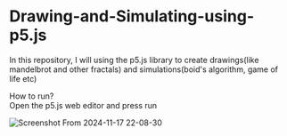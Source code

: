 # Drawing-and-Simulating-using-p5.js
In this repository, I will using the p5.js library to create drawings(like mandelbrot and other fractals) and simulations(boid's  algorithm, game of life etc)
  
How to run?  
Open the p5.js web editor and press run

![Screenshot From 2024-11-17 22-08-30](https://github.com/user-attachments/assets/c2df372c-779e-4e30-bafb-496102f9e4e9)

